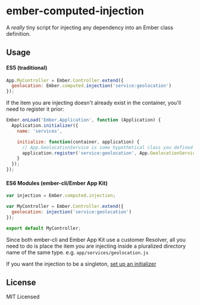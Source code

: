 ember-computed-injection
========================

A *really* tiny script for injecting any dependency into an Ember class definition.

## Usage

#### ES5 (traditional)
```javascript
App.MyController = Ember.Controller.extend({
  geolocation: Ember.computed.injection('service:geolocation')
});
```
If the item you are injecting doesn't already exist in the container, you'll need to register it prior:
```javascript
Ember.onLoad('Ember.Application', function (Application) {
  Application.initializer({
    name: 'services',

    initialize: function(container, application) {
      // App.GeolocationService is some hypothetical class you defined prior 
      application.register('service:geolocation', App.GeolocationService);
    }
  });
});
```
#### ES6 Modules (ember-cli/Ember App Kit)
```javascript
var injection = Ember.computed.injection;

var MyController = Ember.Controller.extend({
  geolocation: injection('service:geolocation')
});

export default MyController;
```
Since both ember-cli and Ember App Kit use a customer Resolver, all you need to do is place the item you are injecting inside a pluralized directory name of the same type. e.g. `app/services/geolocation.js`

If you want the injection to be a singleton, [set up an initializer](http://iamstef.net/ember-app-kit/guides/naming-conventions.html#initializers)

## License
MIT Licensed
